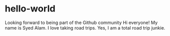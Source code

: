 # hello-world
Looking forward to being part of the Github community
Hi everyone! My name is Syed Alam. I love taking road trips. Yes, I am a total road trip junkie.
